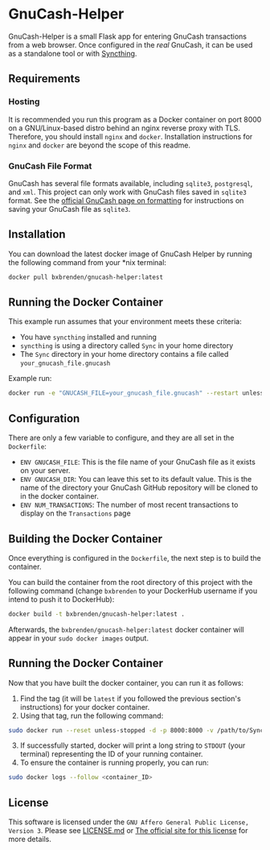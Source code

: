 # GnuCash-Helper

GnuCash-Helper is a small Flask app for entering GnuCash transactions from a web browser.
Once configured in the _real_ GnuCash, it can be used as a standalone tool or with [Syncthing](https://syncthing.net/).

## Requirements
### Hosting
It is recommended you run this program as a Docker container on port 8000 on a GNU/Linux-based distro behind an nginx reverse proxy with TLS.
Therefore, you should install `nginx` and `docker`.
Installation instructions for `nginx` and `docker` are beyond the scope of this readme.

### GnuCash File Format
GnuCash has several file formats available, including `sqlite3`, `postgresql`, and `xml`.
This project can only work with GnuCash files saved in  `sqlite3` format.
See the [official GnuCash page on formatting](https://www.gnucash.org/docs/v4/C/gnucash-guide/basics-files1.html) for instructions on saving your GnuCash file as `sqlite3`.

## Installation
You can download the latest docker image of GnuCash Helper by running the following command from your \*nix terminal:
```bash
docker pull bxbrenden/gnucash-helper:latest
```

## Running the Docker Container
This example run assumes that your environment meets these criteria:
- You have `syncthing` installed and running
- `syncthing` is using a directory called `Sync` in your home directory
- The `Sync` directory in your home directory contains a file called `your_gnucash_file.gnucash`

Example run:
```bash
docker run -e "GNUCASH_FILE=your_gnucash_file.gnucash" --restart unless-stopped -d -p 8000:8000 -v "$(pwd)/Sync":/gnucash bxbrenden/gnucash-helper:latest
```

## Configuration
There are only a few variable to configure, and they are all set in the `Dockerfile`:
- `ENV GNUCASH_FILE`: This is the file name of your GnuCash file as it exists on your server.
- `ENV GNUCASH_DIR`: You can leave this set to its default value. This is the name of the directory your GnuCash GitHub repository will be cloned to in the docker container.
- `ENV NUM_TRANSACTIONS`: The number of most recent transactions to display on the `Transactions` page

## Building the Docker Container
Once everything is configured in the `Dockerfile`, the next step is to build the container.

You can build the container from the root directory of this project with the following command (change `bxbrenden` to your DockerHub username if you intend to push it to DockerHub):
```bash
docker build -t bxbrenden/gnucash-helper:latest .
```
Afterwards, the `bxbrenden/gnucash-helper:latest` docker container will appear in your `sudo docker images` output.

## Running the Docker Container
Now that you have built the docker container, you can run it as follows:
1. Find the tag (it will be `latest` if you followed the previous section's instructions) for your docker container.
2. Using that tag, run the following command:
```bash
sudo docker run --reset unless-stopped -d -p 8000:8000 -v /path/to/Syncthing/folder bxbrenden/gnucash-helper:latest
```
3. If successfully started, docker will print a long string to `STDOUT` (your terminal) representing the ID of your running container.
4. To ensure the container is running properly, you can run:
```bash
sudo docker logs --follow <container_ID>
```

## License
This software is licensed under the `GNU Affero General Public License, Version 3`. Please see [LICENSE.md](https://github.com/bxbrenden/GnuCash-Helper/blob/main/LICENSE.md) or [The official site for this license](https://www.gnu.org/licenses/agpl-3.0.en.html) for more details.
